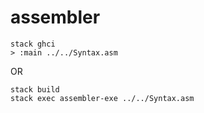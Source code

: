 # assembler

```
stack ghci
> :main ../../Syntax.asm
```
OR
```
stack build
stack exec assembler-exe ../../Syntax.asm
```
